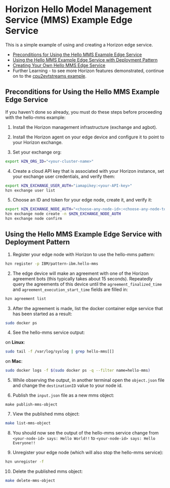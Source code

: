# Horizon Hello Model Management Service (MMS) Example Edge Service

This is a simple example of using and creating a Horizon edge service.

- [Preconditions for Using the Hello MMS Example Edge Service](#preconditions)
- [Using the Hello MMS Example Edge Service with Deployment Pattern](#using-hello-mms-pattern)
- [Creating Your Own Hello MMS Edge Service](CreateService.md)
- Further Learning - to see more Horizon features demonstrated, continue on to the [cpu2evtstreams example](../../evtstreams/cpu2evtstreams).

## <a id=preconditions></a> Preconditions for Using the Hello MMS Example Edge Service

If you haven't done so already, you must do these steps before proceeding with the hello-mms example:

1. Install the Horizon management infrastructure (exchange and agbot).

2. Install the Horizon agent on your edge device and configure it to point to your Horizon exchange.

3. Set your exchange org:

```bash
export HZN_ORG_ID="<your-cluster-name>"
```

4. Create a cloud API key that is associated with your Horizon instance, set your exchange user credentials, and verify them:

```bash
export HZN_EXCHANGE_USER_AUTH="iamapikey:<your-API-key>"
hzn exchange user list
```

5. Choose an ID and token for your edge node, create it, and verify it:

```bash
export HZN_EXCHANGE_NODE_AUTH="<choose-any-node-id>:<choose-any-node-token>"
hzn exchange node create -n $HZN_EXCHANGE_NODE_AUTH
hzn exchange node confirm
```

## <a id=using-hello-mms-pattern></a> Using the Hello MMS Example Edge Service with Deployment Pattern

1. Register your edge node with Horizon to use the hello-mms pattern:

```bash
hzn register -p IBM/pattern-ibm.hello-mms
```

2. The edge device will make an agreement with one of the Horizon agreement bots (this typically takes about 15 seconds). Repeatedly query the agreements of this device until the `agreement_finalized_time` and `agreement_execution_start_time` fields are filled in:

```bash
hzn agreement list
```

3. After the agreement is made, list the docker container edge service that has been started as a result:

``` bash
sudo docker ps
```

4. See the hello-mms service output:

  on **Linux**:

  ```bash
  sudo tail -f /var/log/syslog | grep hello-mms[[]
  ```

  on **Mac**:

  ```bash
  sudo docker logs -f $(sudo docker ps -q --filter name=hello-mms)
  ```

5. While observing the output, in another terminal open the `object.json` file and change the `destinationID` value to your node id.

6. Publish the `input.json` file as a new mms object:
```
make publish-mms-object
```
7. View the published mms object:
```bash
make list-mms-object
```

8. You should now see the output of the hello-mms service change from `<your-node-id> says: Hello World!!` to `<your-node-id> says: Hello Everyone!!`


9. Unregister your edge node (which will also stop the hello-mms service):

```bash
hzn unregister -f
```

10. Delete the published mms object:
```bash
make delete-mms-object
```
